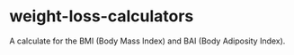 # weight-loss-calculators
A calculate for the BMI (Body Mass Index) and BAI (Body Adiposity Index).
